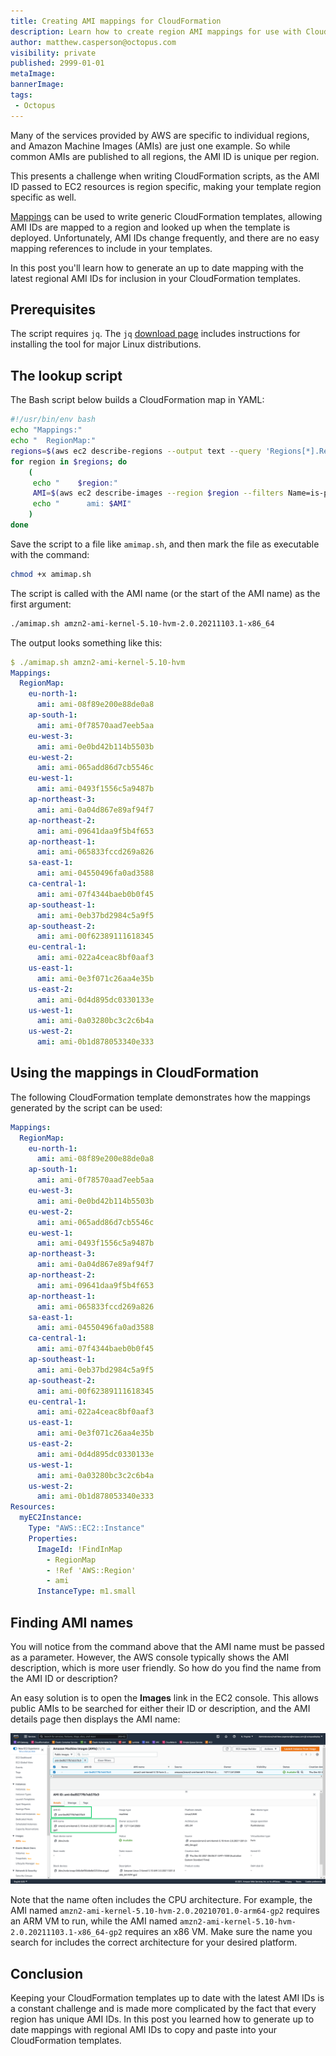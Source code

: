 ```yaml
---
title: Creating AMI mappings for CloudFormation
description: Learn how to create region AMI mappings for use with CloudFormation Templates
author: matthew.casperson@octopus.com
visibility: private
published: 2999-01-01
metaImage: 
bannerImage: 
tags:
 - Octopus
---
```


Many of the services provided by AWS are specific to individual regions, and Amazon Machine Images (AMIs) are just one example. So while common AMIs are published to all regions, the AMI ID is unique per region.

This presents a challenge when writing CloudFormation scripts, as the AMI ID passed to EC2 resources is region specific, making your template region specific as well.

[Mappings](https://docs.aws.amazon.com/AWSCloudFormation/latest/UserGuide/intrinsic-function-reference-findinmap.html) can be used to write generic CloudFormation templates, allowing AMI IDs are mapped to a region and looked up when the template is deployed. Unfortunately, AMI IDs change frequently, and there are no easy mapping references to include in your templates.

In this post you'll learn how to generate an up to date mapping with the latest regional AMI IDs for inclusion in your CloudFormation templates.

## Prerequisites

The script requires `jq`. The `jq` [download page](https://stedolan.github.io/jq/download/) includes instructions for installing the tool for major Linux distributions.

## The lookup script

The Bash script below builds a CloudFormation map in YAML:

```bash
#!/usr/bin/env bash
echo "Mappings:"
echo "  RegionMap:"
regions=$(aws ec2 describe-regions --output text --query 'Regions[*].RegionName')
for region in $regions; do
    (
     echo "    $region:"
     AMI=$(aws ec2 describe-images --region $region --filters Name=is-public,Values=true Name=name,Values="$1*" | jq -r '.Images |= sort_by(.CreationDate) | .Images[0].ImageId')
     echo "      ami: $AMI"
    )
done
```

Save the script to a file like `amimap.sh`, and then mark the file as executable with the command:

```bash
chmod +x amimap.sh
```

The script is called with the AMI name (or the start of the AMI name) as the first argument:

```bash
./amimap.sh amzn2-ami-kernel-5.10-hvm-2.0.20211103.1-x86_64
```

The output looks something like this:

```yaml
$ ./amimap.sh amzn2-ami-kernel-5.10-hvm
Mappings:
  RegionMap:
    eu-north-1:
      ami: ami-08f89e200e88de0a8
    ap-south-1:
      ami: ami-0f78570aad7eeb5aa
    eu-west-3:
      ami: ami-0e0bd42b114b5503b
    eu-west-2:
      ami: ami-065add86d7cb5546c
    eu-west-1:
      ami: ami-0493f1556c5a9487b
    ap-northeast-3:
      ami: ami-0a04d867e89af94f7
    ap-northeast-2:
      ami: ami-09641daa9f5b4f653
    ap-northeast-1:
      ami: ami-065833fccd269a826
    sa-east-1:
      ami: ami-04550496fa0ad3588
    ca-central-1:
      ami: ami-07f4344baeb0b0f45
    ap-southeast-1:
      ami: ami-0eb37bd2984c5a9f5
    ap-southeast-2:
      ami: ami-00f62389111618345
    eu-central-1:
      ami: ami-022a4ceac8bf0aaf3
    us-east-1:
      ami: ami-0e3f071c26aa4e35b
    us-east-2:
      ami: ami-0d4d895dc0330133e
    us-west-1:
      ami: ami-0a03280bc3c2c6b4a
    us-west-2:
      ami: ami-0b1d878053340e333
```

## Using the mappings in CloudFormation

The following CloudFormation template demonstrates how the mappings generated by the script can be used:

```yaml
Mappings:
  RegionMap:
    eu-north-1:
      ami: ami-08f89e200e88de0a8
    ap-south-1:
      ami: ami-0f78570aad7eeb5aa
    eu-west-3:
      ami: ami-0e0bd42b114b5503b
    eu-west-2:
      ami: ami-065add86d7cb5546c
    eu-west-1:
      ami: ami-0493f1556c5a9487b
    ap-northeast-3:
      ami: ami-0a04d867e89af94f7
    ap-northeast-2:
      ami: ami-09641daa9f5b4f653
    ap-northeast-1:
      ami: ami-065833fccd269a826
    sa-east-1:
      ami: ami-04550496fa0ad3588
    ca-central-1:
      ami: ami-07f4344baeb0b0f45
    ap-southeast-1:
      ami: ami-0eb37bd2984c5a9f5
    ap-southeast-2:
      ami: ami-00f62389111618345
    eu-central-1:
      ami: ami-022a4ceac8bf0aaf3
    us-east-1:
      ami: ami-0e3f071c26aa4e35b
    us-east-2:
      ami: ami-0d4d895dc0330133e
    us-west-1:
      ami: ami-0a03280bc3c2c6b4a
    us-west-2:
      ami: ami-0b1d878053340e333
Resources: 
  myEC2Instance: 
    Type: "AWS::EC2::Instance"
    Properties: 
      ImageId: !FindInMap
        - RegionMap
        - !Ref 'AWS::Region'
        - ami
      InstanceType: m1.small
```

## Finding AMI names

You will notice from the command above that the AMI name must be passed as a parameter. However, the AWS console typically shows the AMI description, which is more user friendly. So how do you find the name from the AMI ID or description?

An easy solution is to open the **Images** link in the EC2 console. This allows public AMIs to be searched for either their ID or description, and the AMI details page then displays the AMI name:

![AMI Details page](ami-details.png)

Note that the name often includes the CPU architecture. For example, the AMI named `amzn2-ami-kernel-5.10-hvm-2.0.20210701.0-arm64-gp2` requires an ARM VM to run, while the AMI named `amzn2-ami-kernel-5.10-hvm-2.0.20211103.1-x86_64-gp2` requires an x86 VM. Make sure the name you search for includes the correct architecture for your desired platform.

## Conclusion

Keeping your CloudFormation templates up to date with the latest AMI IDs is a constant challenge and is made more complicated by the fact that every region has unique AMI IDs. In this post you learned how to generate up to date mappings with regional AMI IDs to copy and paste into your CloudFormation templates.
